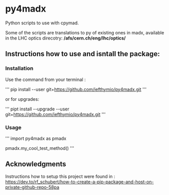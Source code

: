 # py4madx
Python scripts to use with cpymad.

Some of the scripts are translations to py of existing ones in madx, available in the LHC optics direcotry: **/afs/cern.ch/eng/lhc/optics/**

## Instructions how to use and isntall the package:

### Installation

Use the command from your terminal : 

'''
pip install --user git+https://github.com/iefthymio/py4madx.git
'''

or for upgrades:

'''
pipt install --upgrade --user git+https://github.com/iefthymio/py4madx.git
'''

### Usage

'''
import py4madx as pmadx

pmadx.my_cool_test_method()
'''

## Acknowledgments

Instructions how to setup this project were found in : https://dev.to/rf_schubert/how-to-create-a-pip-package-and-host-on-private-github-repo-58pa


